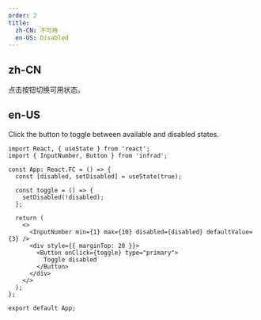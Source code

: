 ```yaml
---
order: 2
title:
  zh-CN: 不可用
  en-US: Disabled
---
```


## zh-CN

点击按钮切换可用状态。

## en-US

Click the button to toggle between available and disabled states.

```tsx
import React, { useState } from 'react';
import { InputNumber, Button } from 'infrad';

const App: React.FC = () => {
  const [disabled, setDisabled] = useState(true);

  const toggle = () => {
    setDisabled(!disabled);
  };

  return (
    <>
      <InputNumber min={1} max={10} disabled={disabled} defaultValue={3} />
      <div style={{ marginTop: 20 }}>
        <Button onClick={toggle} type="primary">
          Toggle disabled
        </Button>
      </div>
    </>
  );
};

export default App;
```
